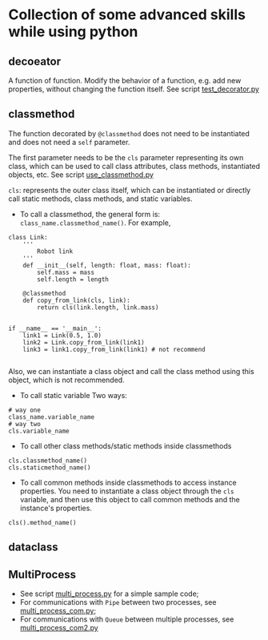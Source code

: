 # Collection of some advanced skills while using python

## decoeator
A function of function. Modify the behavior of a function, e.g. add new properties, without changing the function itself. See script [test_decorator.py](./test_decorator.py)

## classmethod 
The function decorated by `@classmethod` does not need to be instantiated and does not need a `self` parameter. 

The first parameter needs to be the `cls` parameter representing its own class, which can be used to call class attributes, class methods, instantiated objects, etc. See script [use_classmethod.py](./use_classmethod.py)

`cls`: represents the outer class itself, which can be instantiated or directly call static methods, class methods, and static variables. 
* To call a classmethod, the general form is: `class_name.classmethod_name()`. For example,
```
class Link:
    '''
        Robot link
    '''
    def __init__(self, length: float, mass: float):
        self.mass = mass
        self.length = length

    @classmethod
    def copy_from_link(cls, link):
        return cls(link.length, link.mass)
    

if __name__ == '__main__':
    link1 = Link(0.5, 1.0)
    link2 = Link.copy_from_link(link1)
    link3 = link1.copy_from_link(link1) # not recommend
    
```
Also, we can instantiate a class object and call the class method using this object, which is not recommended.

* To call static variable
Two ways:
```
# way one
class_name.variable_name
# way two
cls.variable_name
```

* To call other class methods/static methods inside classmethods
```
cls.classmethod_name()
cls.staticmethod_name()
```

* To call common methods inside classmethods to access instance properties. 
You need to instantiate a class object through the `cls` variable, and then use this object to call common methods and the instance's properties.
```
cls().method_name()
```

## dataclass


## MultiProcess
* See script [multi_process.py](multi_process.py) for a simple sample code;
* For communications with `Pipe` between two processes, see [multi_process_com.py](multi_process_com.py);
* For communications with `Queue` between multiple processes, see [multi_process_com2.py](Advanced/multi_process_com2.py)